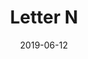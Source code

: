 ---
title: Letter N
date: '2019-06-12'
thumb_image: images/mar-4yo/4-mar-n-letters.jpg
thumb_image_alt: Letter N
image: images/mar-4yo/4-mar-n-letters.jpg
image_alt: Letter N
template: project
---	